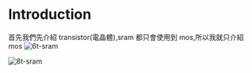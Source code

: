 # Introduction

首先我們先介紹 transistor(電晶體),sram 都只會使用到 mos,所以我就只介紹 mos
![6t-sram](img/Sram/6T-Sram.png)

![8t-sram](/img/Sram/8T-Sram.png)
